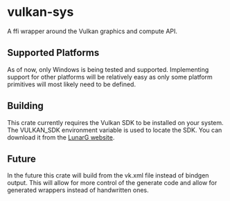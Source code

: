 # vulkan-sys

A ffi wrapper around the Vulkan graphics and compute API.

## Supported Platforms

As of now, only Windows is being tested and supported.
Implementing support for other platforms will be relatively easy as only some platform primitives will most likely need
to be defined.

## Building

This crate currently requires the Vulkan SDK to be installed on your system.
The VULKAN_SDK environment variable is used to locate the SDK.
You can download it from the [LunarG website](https://vulkan.lunarg.com/sdk/home).

## Future

In the future this crate will build from the vk.xml file instead of bindgen output.
This will allow for more control of the generate code and allow for generated wrappers instead of handwritten ones.